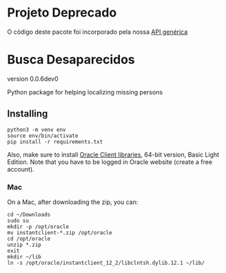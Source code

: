 # Projeto Deprecado

O código deste pacote foi incorporado pela nossa [API genérica](https://github.com/MinisterioPublicoRJ/apimpmapas)


# Busca Desaparecidos

version 0.0.6dev0

Python package for helping localizing missing persons

## Installing

    python3 -m venv env
    source env/bin/activate
    pip install -r requirements.txt

Also, make sure to install [Oracle Client libraries](https://oracle.github.io/odpi/doc/installation.html), 64-bit version, Basic Light Edition. Note that you have to be logged in Oracle website (create a free account).

### Mac

On a Mac, after downloading the zip, you can:

    cd ~/Downloads
    sudo su
    mkdir -p /opt/oracle
    mv instantclient-*.zip /opt/oracle
    cd /opt/oracle
    unzip *.zip
    exit
    mkdir ~/lib
    ln -s /opt/oracle/instantclient_12_2/libclntsh.dylib.12.1 ~/lib/ 
